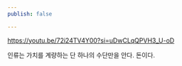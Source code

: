 ```yaml
---
publish: false

---
```

https://youtu.be/72i24TV4Y00?si=uDwCLqQPVH3_U-oD

인류는 가치를 계량하는 단 하나의 수단만을 안다. 돈이다.